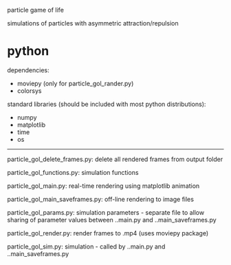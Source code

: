 particle game of life

simulations of particles with asymmetric attraction/repulsion

# python
dependencies:
- moviepy (only for particle_gol_rander.py)
- colorsys

standard libraries (should be included with most python distributions):
- numpy
- matplotlib
- time
- os

----

  particle_gol_delete_frames.py: delete all rendered frames from output folder
  
  particle_gol_functions.py: simulation functions
  
  particle_gol_main.py: real-time rendering using matplotlib animation
  
  particle_gol_main_saveframes.py: off-line rendering to image files
  
  particle_gol_params.py: simulation parameters - separate file to allow sharing of parameter values between ..main.py and ..main_saveframes.py
  
  particle_gol_render.py: render frames to .mp4 (uses moviepy package)
  
  particle_gol_sim.py: simulation - called by ..main.py and ..main_saveframes.py
